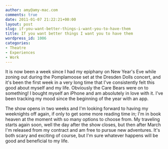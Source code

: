 ```yaml
---
author: amy@amy-mac.com
comments: true
date: 2011-01-07 21:22:21+00:00
layout: post
slug: if-you-want-better-things-i-want-you-to-have-them
title: If you want better things I want you to have them
wordpress_id: 1006
categories:
- Theatre
- Experiences
- Work
---
```


It is now been a week since I had my epiphany on New Year's Eve while zoning out during the Pomplamoose set at the Dresden Dolls concert, and it's been the first week in a very long time that I've consistently felt this good about myself and my life. Obviously the Care Bears were on to something! I bought myself an iPhone and am absolutely in love with it. I've been tracking my mood since the beginning of the year with an app.

The show opens in two weeks and I'm looking forward to having my weeknights off again, if only to get some more reading time in; I'm in book heaven at the moment with so many options to choose from. My traveling starts again soon, well the day after the show closes, but then after March I'm released from my contract and am free to pursue new adventures. It's both scary and exciting of course, but I'm sure whatever happens will be good and beneficial to my life.
